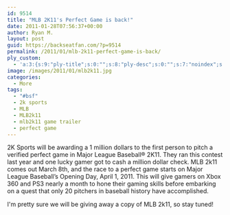 ```yaml
---
id: 9514
title: "MLB 2K11's Perfect Game is back!"
date: 2011-01-28T07:56:37+00:00
author: Ryan M.
layout: post
guid: https://backseatfan.com/?p=9514
permalink: /2011/01/mlb-2k11-perfect-game-is-back/
ply_custom:
  - 'a:3:{s:9:"ply-title";s:0:"";s:8:"ply-desc";s:0:"";s:7:"noindex";s:0:"";}'
image: /images/2011/01/mlb2k11.jpg
categories:
  - More
tags:
  - "#bsf"
  - 2k sports
  - MLB
  - MLB2k11
  - mlb2k11 game trailer
  - perfect game
---
```


<div class="entry">
  <p>
    2K Sports will be awarding a 1 million dollars to the first person to pitch a verified perfect game in Major League Baseball® 2K11. They ran this contest last year and one lucky gamer got to cash a million dollar check. MLB 2k11 comes out March 8th, and the race to a perfect game starts on Major League Baseball’s Opening Day, April 1, 2011. This will give gamers on Xbox 360 and PS3 nearly a month to hone their gaming skills before embarking on a quest that only 20 pitchers in baseball history have accomplished.
  </p>

  <p>
  </p>

  <p>
    I'm pretty sure we will be giving away a copy of MLB 2k11, so stay tuned!
  </p>
</div>
